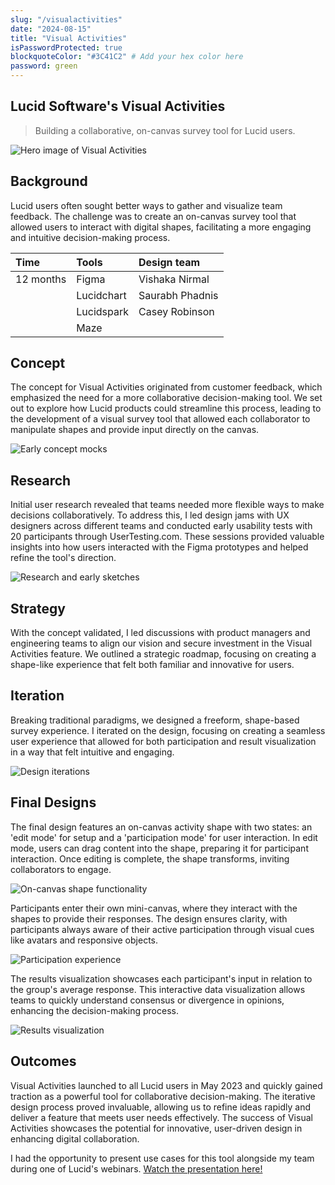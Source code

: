 ```yaml
---
slug: "/visualactivities"  
date: "2024-08-15"  
title: "Visual Activities"  
isPasswordProtected: true  
blockquoteColor: "#3C41C2" # Add your hex color here
password: green  
---
```


## Lucid Software's Visual Activities
> Building a collaborative, on-canvas survey tool for Lucid users.

![Hero image of Visual Activities](../src/images/visualactivities/hero.png)

## Background
Lucid users often sought better ways to gather and visualize team feedback. The challenge was to create an on-canvas survey tool that allowed users to interact with digital shapes, facilitating a more engaging and intuitive decision-making process.

| Time     | Tools       | Design team    |
|:---------|:------------|:---------------|
| 12 months| Figma       | Vishaka Nirmal |
|          | Lucidchart  | Saurabh Phadnis|
|          | Lucidspark  | Casey Robinson |
|          | Maze        |                |

## Concept
The concept for Visual Activities originated from customer feedback, which emphasized the need for a more collaborative decision-making tool. We set out to explore how Lucid products could streamline this process, leading to the development of a visual survey tool that allowed each collaborator to manipulate shapes and provide input directly on the canvas.

![Early concept mocks](../src/images/visualactivities/concept.png)

## Research
Initial user research revealed that teams needed more flexible ways to make decisions collaboratively. To address this, I led design jams with UX designers across different teams and conducted early usability tests with 20 participants through UserTesting.com. These sessions provided valuable insights into how users interacted with the Figma prototypes and helped refine the tool's direction.

![Research and early sketches](../src/images/visualactivities/research.png)

## Strategy
With the concept validated, I led discussions with product managers and engineering teams to align our vision and secure investment in the Visual Activities feature. We outlined a strategic roadmap, focusing on creating a shape-like experience that felt both familiar and innovative for users.

## Iteration
Breaking traditional paradigms, we designed a freeform, shape-based survey experience. I iterated on the design, focusing on creating a seamless user experience that allowed for both participation and result visualization in a way that felt intuitive and engaging. 

![Design iterations](../src/images/visualactivities/earlydesign.png)

## Final Designs
The final design features an on-canvas activity shape with two states: an 'edit mode' for setup and a 'participation mode' for user interaction. In edit mode, users can drag content into the shape, preparing it for participant interaction. Once editing is complete, the shape transforms, inviting collaborators to engage.

![On-canvas shape functionality](../src/images/visualactivities/canvas.gif)

Participants enter their own mini-canvas, where they interact with the shapes to provide their responses. The design ensures clarity, with participants always aware of their active participation through visual cues like avatars and responsive objects.

![Participation experience](../src/images/visualactivities/participation.gif)

The results visualization showcases each participant's input in relation to the group's average response. This interactive data visualization allows teams to quickly understand consensus or divergence in opinions, enhancing the decision-making process.

![Results visualization](../src/images/visualactivities/results.gif)

## Outcomes
Visual Activities launched to all Lucid users in May 2023 and quickly gained traction as a powerful tool for collaborative decision-making. The iterative design process proved invaluable, allowing us to refine ideas rapidly and deliver a feature that meets user needs effectively. The success of Visual Activities showcases the potential for innovative, user-driven design in enhancing digital collaboration.

I had the opportunity to present use cases for this tool alongside my team during one of Lucid's webinars. [Watch the presentation here!](https://lucid.co/resources/webinars/use-cases-for-visual-activities-jan-2024)
